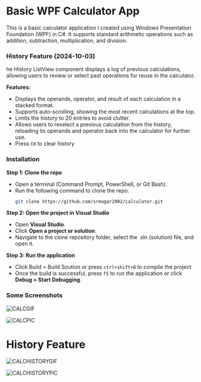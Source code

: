 # **Basic WPF Calculator App**
This is a basic calculator application I created using Windows Presentation Foundation (WPF) in C#. It supports standard arithmetic operations such as addition, subtraction, multiplication, and division.

### **History Feature (2024-10-03)**
he History ListView component displays a log of previous calculations, allowing users to review or select past operations for reuse in the calculator.

**Features:**
- Displays the operands, operator, and result of each calculation in a stacked format.
- Supports auto-scrolling, showing the most recent calculations at the top.
- Limits the history to 20 entries to avoid clutter.
- Allows users to reselect a previous calculation from the history, reloading its operands and operator back into the calculator for further use.
- Press `CH` to clear history

### **Installation**

**Step 1: Clone the repo**
- Open a terminal (Command Prompt, PowerShell, or Git Bash).
- Run the following command to clone the repo.
  ```bash
  git clone https://github.com/srmagar2002/calculator.git

**Step 2: Open the project in Visual Studio**
- Open **Visual Studio**.
- Click **Open a project or solution**.
- Navigate to the clone repository folder, select the .sln (solution) file, and open it.

**Step 3: Run the application**
- Click Build > Build Soution or press `ctrl+shift+B` to complie the project
- Once the build is successful, press `f5` to run the application or click **Debug > Start Debugging**.

### **Some Screenshots**
![CALCGIF](/images/calc_showcase.gif)

![CALCPIC](/images/calc_showcase2.png)

# **History Feature**

![CALCHISTORYGIF](/images/historyShowcase.gif)

![CALCHISTORYPIC](/images/history_showcase2.png)